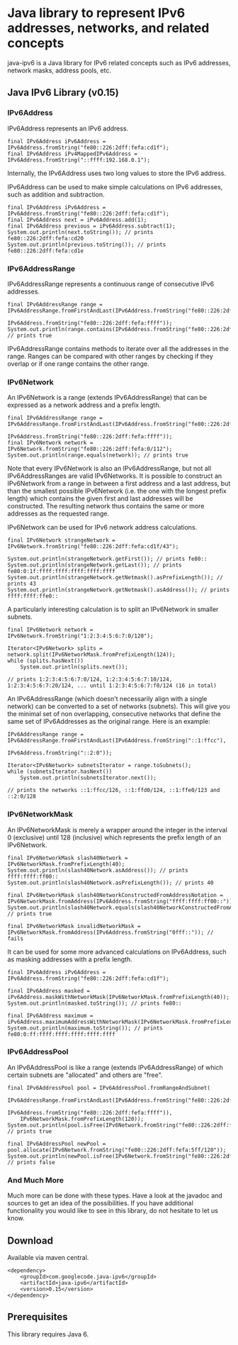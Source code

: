 Java library to represent IPv6 addresses, networks, and related concepts
========================================================================

java-ipv6 is a Java library for IPv6 related concepts such as IPv6 addresses, network masks, address pools, etc.

## Java IPv6 Library (v0.15)

### IPv6Address

IPv6Address represents an IPv6 address.

    final IPv6Address iPv6Address = IPv6Address.fromString("fe80::226:2dff:fefa:cd1f");
    final IPv6Address iPv4MappedIPv6Address = IPv6Address.fromString("::ffff:192.168.0.1");

Internally, the IPv6Address uses two long values to store the IPv6 address.

IPv6Address can be used to make simple calculations on IPv6 addresses, such as addition and subtraction.

    final IPv6Address iPv6Address = IPv6Address.fromString("fe80::226:2dff:fefa:cd1f");
    final IPv6Address next = iPv6Address.add(1);
    final IPv6Address previous = iPv6Address.subtract(1);
    System.out.println(next.toString()); // prints fe80::226:2dff:fefa:cd20
    System.out.println(previous.toString()); // prints fe80::226:2dff:fefa:cd1e

### IPv6AddressRange

IPv6AddressRange represents a continuous range of consecutive IPv6 addresses.

    final IPv6AddressRange range = IPv6AddressRange.fromFirstAndLast(IPv6Address.fromString("fe80::226:2dff:fefa:cd1f"),
                                                                     IPv6Address.fromString("fe80::226:2dff:fefa:ffff"));
    System.out.println(range.contains(IPv6Address.fromString("fe80::226:2dff:fefa:dcba"))); // prints true

IPv6AddressRange contains methods to iterate over all the addresses in the range. Ranges can be compared with other ranges by 
checking if they overlap or if one range contains the other range.

### IPv6Network

An IPv6Network is a range (extends IPv6AddressRange) that can be expressed as a network address and a prefix length.

    final IPv6AddressRange range = IPv6AddressRange.fromFirstAndLast(IPv6Address.fromString("fe80::226:2dff:fefa:0"),
                                                                     IPv6Address.fromString("fe80::226:2dff:fefa:ffff"));
    final IPv6Network network = IPv6Network.fromString("fe80::226:2dff:fefa:0/112");
    System.out.println(range.equals(network)); // prints true

Note that every IPv6Network is also an IPv6AddressRange, but not all IPv6AddressRanges are valid IPv6Networks. It is possible to 
construct an IPv6Network from a range in between a first address and a last address, but than the smallest possible IPv6Network 
(i.e. the one with the longest prefix length) which contains the given first and last addresses will be constructed. The resulting 
network thus contains the same or more addresses as the requested range.

IPv6Network can be used for IPv6 network address calculations.

    final IPv6Network strangeNetwork = IPv6Network.fromString("fe80::226:2dff:fefa:cd1f/43");
    
    System.out.println(strangeNetwork.getFirst()); // prints fe80::
    System.out.println(strangeNetwork.getLast()); // prints fe80:0:1f:ffff:ffff:ffff:ffff:ffff
    System.out.println(strangeNetwork.getNetmask().asPrefixLength()); // prints 43
    System.out.println(strangeNetwork.getNetmask().asAddress()); // prints ffff:ffff:ffe0::

A particularly interesting calculation is to split an IPv6Network in smaller subnets.

    final IPv6Network network = IPv6Network.fromString("1:2:3:4:5:6:7:0/120");
    
    Iterator<IPv6Network> splits = network.split(IPv6NetworkMask.fromPrefixLength(124));
    while (splits.hasNext())
        System.out.println(splits.next());
    
    // prints 1:2:3:4:5:6:7:0/124, 1:2:3:4:5:6:7:10/124, 1:2:3:4:5:6:7:20/124, ... until 1:2:3:4:5:6:7:f0/124 (16 in total)

An IPv6AddressRange (which doesn't necessarily align with a single network) can be converted to a set of networks (subnets). This 
will give you the minimal set of non overlapping, consecutive networks that define the same set of IPv6Addresses as the original 
range. Here is an example:

    IPv6AddressRange range = IPv6AddressRange.fromFirstAndLast(IPv6Address.fromString("::1:ffcc"),
                                                               IPv6Address.fromString("::2:0"));
    
    Iterator<IPv6Network> subnetsIterator = range.toSubnets();
    while (subnetsIterator.hasNext())
        System.out.println(subnetsIterator.next());
    
    // prints the networks ::1:ffcc/126, ::1:ffd0/124, ::1:ffe0/123 and ::2:0/128

### IPv6NetworkMask

An IPv6NetworkMask is merely a wrapper around the integer in the interval 0 (exclusive) until 128 (inclusive) which represents the
prefix length of an IPv6Network.

    final IPv6NetworkMask slash40Network = IPv6NetworkMask.fromPrefixLength(40);
    System.out.println(slash40Network.asAddress()); // prints ffff:ffff:ff00::
    System.out.println(slash40Network.asPrefixLength()); // prints 40
    
    final IPv6NetworkMask slash40NetworkConstructedFromAddressNotation = IPv6NetworkMask.fromAddress(IPv6Address.fromString("ffff:ffff:ff00::"));
    System.out.println(slash40Network.equals(slash40NetworkConstructedFromAddressNotation)); // prints true
    
    final IPv6NetworkMask invalidNetworkMask = IPv6NetworkMask.fromAddress(IPv6Address.fromString("0fff::")); // fails

It can be used for some more advanced calculations on IPv6Address, such as masking addresses with a prefix length.

    final IPv6Address iPv6Address = IPv6Address.fromString("fe80::226:2dff:fefa:cd1f");
    
    final IPv6Address masked = iPv6Address.maskWithNetworkMask(IPv6NetworkMask.fromPrefixLength(40));
    System.out.println(masked.toString()); // prints fe80::
    
    final IPv6Address maximum = iPv6Address.maximumAddressWithNetworkMask(IPv6NetworkMask.fromPrefixLength(40));
    System.out.println(maximum.toString()); // prints fe80:0:ff:ffff:ffff:ffff:ffff:ffff

### IPv6AddressPool

An IPv6AddressPool is like a range (extends IPv6AddressRange) of which certain subnets are "allocated" and others are "free".

    final IPv6AddressPool pool = IPv6AddressPool.fromRangeAndSubnet(
        IPv6AddressRange.fromFirstAndLast(IPv6Address.fromString("fe80::226:2dff:fefa:0"),
                                          IPv6Address.fromString("fe80::226:2dff:fefa:ffff")),
        IPv6NetworkMask.fromPrefixLength(120));
    System.out.println(pool.isFree(IPv6Network.fromString("fe80::226:2dff:fefa:5ff/120"))); // prints true
    
    final IPv6AddressPool newPool = pool.allocate(IPv6Network.fromString("fe80::226:2dff:fefa:5ff/120"));
    System.out.println(newPool.isFree(IPv6Network.fromString("fe80::226:2dff:fefa:5ff/120"))); // prints false

### And Much More

Much more can be done with these types. Have a look at the javadoc and sources to get an idea of the possibilities. If you have 
additional functionality you would like to see in this library, do not hesitate to let us know.

## Download

Available via maven central.

    <dependency>
        <groupId>com.googlecode.java-ipv6</groupId>
        <artifactId>java-ipv6</artifactId>
        <version>0.15</version>
    </dependency>

## Prerequisites

This library requires Java 6.
